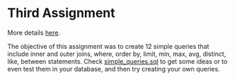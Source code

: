 # Third Assignment

More details [here](https://github.com/nevwalkalone/PSQL-Projects/blob/main/3rd%20Assignment/assignment/3rd-assignment.pdf).

The objective of this assignment was to create 12 simple queries that include inner and outer joins, where, order
by, limit, min, max, avg, distinct, like, between statements. Check [simple_queries.sql](https://github.com/nevwalkalone/Databases-2019-2020-AUEB/blob/main/3rd%20Assignment/src/simple_queries.sql) to get some ideas or to even test them in your database, and then try creating your own queries.

